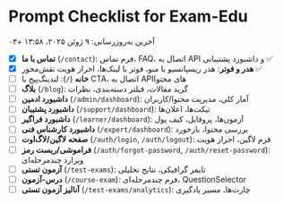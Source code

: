 # Prompt Checklist for Exam-Edu

آخرین به‌روزرسانی: ۹ ژوئن ۲۰۲۵، ۱۳:۵۸ +۰۳

- [x] **تماس با ما** (`/contact`): فرم تماس، FAQ، اتصال به API و داشبورد پشتیبانی ✅
- [x] **هدر و فوتر**: هدر ریسپانسیو با منو، فوتر با لینک‌ها، احراز هویت نقش‌محور ✅
- [ ] **خانه** (`/`): لندینگ‌پیج با CTA، اتصال به APIهای محتوا
- [ ] **بلاگ** (`/blog`): گرید مقالات، فیلتر دسته‌بندی، نظرات
- [ ] **داشبورد ادمین** (`/admin/dashboard`): آمار کلی، مدیریت محتوا/کاربران
- [ ] **داشبورد پشتیبان** (`/support/dashboard`): تیکت‌ها، اعلان‌ها
- [ ] **داشبورد فراگیر** (`/learner/dashboard`): آزمون‌ها، پروفایل، کیف پول
- [ ] **داشبورد کارشناس فنی** (`/expert/dashboard`): بررسی محتوا، بازخورد
- [ ] **صفحه لاگین/لاگ‌اوت** (`/auth/login`, `/auth/logout`): فرم لاگین، احراز هویت
- [ ] **فراموشی/ریست رمز** (`/auth/forgot-password`, `/auth/reset-password`): ویزارد چندمرحله‌ای
- [ ] **آزمون تستی** (`/test-exams`): تایمر گرافیکی، نتایج تحلیلی
- [ ] **درس-آزمون** (`/course-exam`): فرم چندمرحله‌ای، QuestionSelector
- [ ] **آنالیز آزمون تستی** (`/test-exams/analytics`): چارت‌ها، مسیر یادگیری